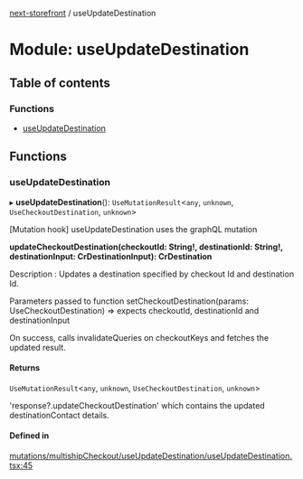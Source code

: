 [next-storefront](../README.md) / useUpdateDestination

# Module: useUpdateDestination

## Table of contents

### Functions

- [useUpdateDestination](useUpdateDestination.md#useupdatedestination)

## Functions

### useUpdateDestination

▸ **useUpdateDestination**(): `UseMutationResult`<`any`, `unknown`, `UseCheckoutDestination`, `unknown`\>

[Mutation hook] useUpdateDestination uses the graphQL mutation

<b>updateCheckoutDestination(checkoutId: String!, destinationId: String!, destinationInput: CrDestinationInput): CrDestination</b>

Description : Updates a destination specified by checkout Id and destination Id.

Parameters passed to function setCheckoutDestination(params: UseCheckoutDestination) => expects checkoutId, destinationId and destinationInput

On success, calls invalidateQueries on checkoutKeys and fetches the updated result.

#### Returns

`UseMutationResult`<`any`, `unknown`, `UseCheckoutDestination`, `unknown`\>

'response?.updateCheckoutDestination' which contains the updated destinationContact details.

#### Defined in

[mutations/multishipCheckout/useUpdateDestination/useUpdateDestination.tsx:45](https://github.com/KiboSoftware/nextjs-storefront/blob/474c22ea/hooks/mutations/multishipCheckout/useUpdateDestination/useUpdateDestination.tsx#L45)
